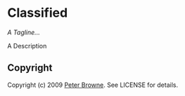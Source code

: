 Classified
==========

_A Tagline..._

A Description
  

Copyright
---------

Copyright (c) 2009 [Peter Browne](http://petebrowne.com). See LICENSE for details.